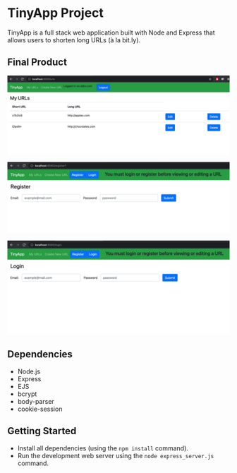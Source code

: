 # TinyApp Project

TinyApp is a full stack web application built with Node and Express that allows users to shorten long URLs (à la bit.ly).

## Final Product

!["Screenshot of URLs page"](https://github.com/amnahasad/tinyapp/blob/main/docs/myUrls-page.png)

!["Screenshot of registeration page"](https://github.com/amnahasad/tinyapp/blob/main/docs/registration-page.png)

!["Screenshot of login page"](https://github.com/amnahasad/tinyapp/blob/main/docs/urls-page.png)

## Dependencies

- Node.js
- Express
- EJS
- bcrypt
- body-parser
- cookie-session

## Getting Started

- Install all dependencies (using the `npm install` command).
- Run the development web server using the `node express_server.js` command.